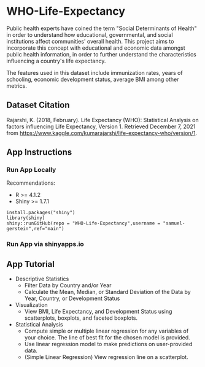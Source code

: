 # WHO-Life-Expectancy
Public health experts have coined the term "Social Determinants of Health" in order to understand how educational, governmental, and social institutions affect communities' overall health. This project aims to incorporate this concept with educational and economic data amongst public health information, in order to further understand the characteristics influencing a country's life expectancy. 

The features used in this dataset include immunization rates, years of schooling, economic development status, average BMI among other metrics.

## Dataset Citation
Rajarshi, K. (2018, February). Life Expectancy (WHO): Statistical Analysis on factors influencing Life Expectancy, Version 1. Retrieved December 7, 2021 from https://www.kaggle.com/kumarajarshi/life-expectancy-who/version/1.


## App Instructions

### Run App Locally
Recommendations:
* R >= 4.1.2
* Shiny >= 1.7.1

```
install.packages("shiny")
library(shiny)
shiny::runGitHub(repo = "WHO-Life-Expectancy",username = "samuel-gerstein",ref="main")
```

### Run App via shinyapps.io

## App Tutorial
* Descriptive Statistics
  - Filter Data by Country and/or Year
  - Calculate the Mean, Median, or Standard Deviation of the Data by Year, Country, or Development Status
* Visualization
  - View BMI, Life Expectancy, and Development Status using scatterplots, boxplots, and faceted boxplots.
* Statistical Analysis
  - Compute simple or multiple linear regression for any variables of your choice. The line of best fit for the chosen model is provided.
  - Use linear regression model to make predictions on user-provided data.
  - (Simple Linear Regression) View regression line on a scatterplot.

